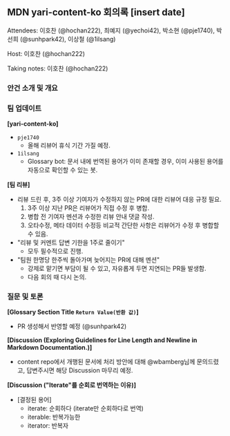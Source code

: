 ## MDN yari-content-ko 회의록 [insert date]

Attendees: 이호찬 (@hochan222), 최예지 (@yechoi42), 박소현 (@pje1740), 박선희 (@sunhpark42), 이상철 (@1ilsang)

Host: 이호찬 (@hochan222)

Taking notes: 이호찬 (@hochan222)

### 안건 소개 및 개요

### 팀 업데이트

**[yari-content-ko]**

- `pje1740`
  - 올해 리뷰어 휴식 기간 가질 예정.
- `1ilsang`
  - Glossary bot: 문서 내에 번역된 용어가 이미 존재할 경우, 이미 사용된 용어를 자동으로 확인할 수 있는 봇.

**[팀 리뷰]**

- 리뷰 드린 후, 3주 이상 기여자가 수정하지 않는 PR에 대한 리뷰어 대응 규정 필요.
  1. 3주 이상 지난 PR은 리뷰어가 직접 수정 후 병합.
  2. 병합 전 기여자 멘션과 수정한 리뷰 안내 댓글 작성.
  3. 오타수정, 메타 데이터 수정등 비교적 간단한 사항은 리뷰어가 수정 후 병합할 수 있음.
- "리뷰 및 커멘트 답변 기한을 1주로 줄이기"
  - 모두 필수적으로 진행.
- "팀원 한명당 한주씩 돌아가며 늦어지는 PR에 대해 멘션"
  - 강제로 맡기면 부담이 될 수 있고, 자유롭게 두면 지연되는 PR들 발생함.
  - 다음 회의 때 다시 논의.

### 질문 및 토론

**[Glossary Section Title `Return Value(반환 값)`]**

- PR 생성해서 반영할 예정 (@sunhpark42)

**[Discussion (Exploring Guidelines for Line Length and Newline in Markdown Documentation.)]**

- content repo에서 개행된 문서에 처리 방안에 대해 @wbamberg님께 문의드렸고, 답변주시면 해당 Discussion 마무리 예정.

**[Discussion ("Iterate"를 순회로 번역하는 이유)]**

- [결정된 용어]
  - iterate: 순회하다 (iterate만 순회하다로 번역)
  - iterable: 반복가능한
  - iterator: 반복자
